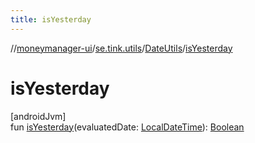 ```yaml
---
title: isYesterday
---
```

//[moneymanager-ui](../../../index.html)/[se.tink.utils](../index.html)/[DateUtils](index.html)/[isYesterday](is-yesterday.html)



# isYesterday



[androidJvm]\
fun [isYesterday](is-yesterday.html)(evaluatedDate: [LocalDateTime](https://developer.android.com/reference/kotlin/java/time/LocalDateTime.html)): [Boolean](https://kotlinlang.org/api/latest/jvm/stdlib/kotlin/-boolean/index.html)





